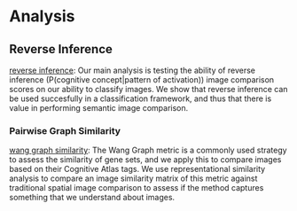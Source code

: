 # Analysis

## Reverse Inference
[reverse inference](reverse_inference): Our main analysis is testing the ability of reverse inference (P(cognitive concept|pattern of activation)) image comparison scores on our ability to classify images. We show that reverse inference can be used succesfully in a classification framework, and thus that there is value in performing semantic image comparison.

### Pairwise Graph Similarity
[wang graph similarity](wang): The Wang Graph metric is a commonly used strategy to assess the similarity of gene sets, and we apply this to compare images based on their Cognitive Atlas tags. We use representational similarity analysis to compare an image similarity matrix of this metric against traditional spatial image comparison to assess if the method captures something that we understand about images.

